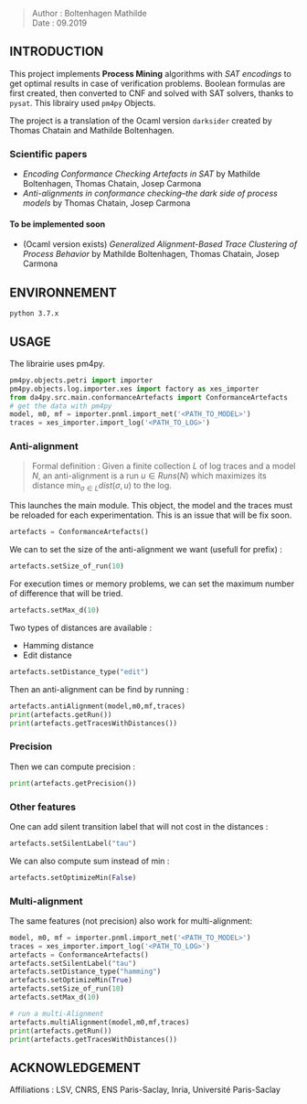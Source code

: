 >Author : Boltenhagen Mathilde<br>
>Date : 09.2019<br>
    
## INTRODUCTION 

This project implements **Process Mining** algorithms with  _SAT encodings_ to get optimal results in case of verification problems.
Boolean formulas are first created, then converted to CNF and solved with SAT solvers, thanks to  `pysat`.
This librairy used `pm4py` Objects. 

The project is a translation of the Ocaml version `darksider` created by Thomas Chatain and Mathilde Boltenhagen. 

### Scientific papers

- _Encoding Conformance Checking Artefacts in SAT_ by Mathilde Boltenhagen, Thomas Chatain, Josep Carmona <br>
- _Anti-alignments in conformance checking–the dark side of process models_ by Thomas Chatain, Josep Carmona

#### To be implemented soon

- (Ocaml version exists) _Generalized Alignment-Based Trace Clustering of Process Behavior_ by Mathilde Boltenhagen, Thomas Chatain, Josep Carmona
 
## ENVIRONNEMENT

 `python 3.7.x `
 
## USAGE

The librairie uses pm4py. 

```python
pm4py.objects.petri import importer
pm4py.objects.log.importer.xes import factory as xes_importer
from da4py.src.main.conformanceArtefacts import ConformanceArtefacts  
# get the data with pm4py 
model, m0, mf = importer.pnml.import_net('<PATH_TO_MODEL>')
traces = xes_importer.import_log('<PATH_TO_LOG>')
```
### Anti-alignment
> Formal definition : 
> Given a finite collection $L$ of log traces and a model $N$, an anti-alignment is a run $u \in Runs(N)$ which maximizes its distance $\min_{\sigma \in L} dist(\sigma,u)$ to the log. 



This launches the main module. This object, the model and the traces must be reloaded for each experimentation. This is an issue that will be fix soon. 
```python
artefacts = ConformanceArtefacts()
```
We can to set the size of the anti-alignment we want (usefull for prefix) : 
```python
artefacts.setSize_of_run(10)
```
For execution times or memory problems, we can set the maximum number of difference that will be tried. 
```python
artefacts.setMax_d(10)
```

Two types of distances are available : 
- Hamming distance
- Edit distance

```python
artefacts.setDistance_type("edit")
```
Then an anti-alignment can be find by running : 
```python
artefacts.antiAlignment(model,m0,mf,traces)
print(artefacts.getRun())
print(artefacts.getTracesWithDistances())
```

### Precision 
Then we can compute precision :
```python
print(artefacts.getPrecision())
```

### Other features 

One can add silent transition label that will not cost in the distances :
```python
artefacts.setSilentLabel("tau")
```

We can also compute sum instead of min :
```python
artefacts.setOptimizeMin(False)
```

### Multi-alignment
The same features (not precision) also work for multi-alignment: 
```python
model, m0, mf = importer.pnml.import_net('<PATH_TO_MODEL>')
traces = xes_importer.import_log('<PATH_TO_LOG>')
artefacts = ConformanceArtefacts()
artefacts.setSilentLabel("tau")
artefacts.setDistance_type("hamming")
artefacts.setOptimizeMin(True)
artefacts.setSize_of_run(10)
artefacts.setMax_d(10)

# run a multi-Alignment
artefacts.multiAlignment(model,m0,mf,traces)
print(artefacts.getRun())
print(artefacts.getTracesWithDistances())
```


## ACKNOWLEDGEMENT 

Affiliations : LSV, CNRS, ENS Paris-Saclay, Inria, Université Paris-Saclay
